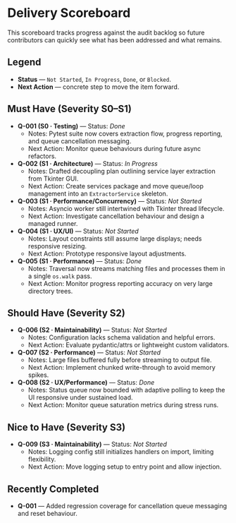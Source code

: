 # Delivery Scoreboard

This scoreboard tracks progress against the audit backlog so future contributors
can quickly see what has been addressed and what remains.

## Legend
- **Status** — `Not Started`, `In Progress`, `Done`, or `Blocked`.
- **Next Action** — concrete step to move the item forward.

## Must Have (Severity S0–S1)
- **Q-001 (S0 · Testing)** — Status: *Done*
  - Notes: Pytest suite now covers extraction flow, progress reporting, and queue cancellation messaging.
  - Next Action: Monitor queue behaviours during future async refactors.
- **Q-002 (S1 · Architecture)** — Status: *In Progress*
  - Notes: Drafted decoupling plan outlining service layer extraction from Tkinter GUI.
  - Next Action: Create services package and move queue/loop management into an `ExtractorService` skeleton.
- **Q-003 (S1 · Performance/Concurrency)** — Status: *Not Started*
  - Notes: Asyncio worker still intertwined with Tkinter thread lifecycle.
  - Next Action: Investigate cancellation behaviour and design a managed runner.
- **Q-004 (S1 · UX/UI)** — Status: *Not Started*
  - Notes: Layout constraints still assume large displays; needs responsive resizing.
  - Next Action: Prototype responsive layout adjustments.
- **Q-005 (S1 · Performance)** — Status: *Done*
  - Notes: Traversal now streams matching files and processes them in a single `os.walk` pass.
  - Next Action: Monitor progress reporting accuracy on very large directory trees.

## Should Have (Severity S2)
- **Q-006 (S2 · Maintainability)** — Status: *Not Started*
  - Notes: Configuration lacks schema validation and helpful errors.
  - Next Action: Evaluate pydantic/attrs or lightweight custom validators.
- **Q-007 (S2 · Performance)** — Status: *Not Started*
  - Notes: Large files buffered fully before streaming to output file.
  - Next Action: Implement chunked write-through to avoid memory spikes.
- **Q-008 (S2 · UX/Performance)** — Status: *Done*
  - Notes: Status queue now bounded with adaptive polling to keep the UI responsive under sustained load.
  - Next Action: Monitor queue saturation metrics during stress runs.

## Nice to Have (Severity S3)
- **Q-009 (S3 · Maintainability)** — Status: *Not Started*
  - Notes: Logging config still initializes handlers on import, limiting flexibility.
  - Next Action: Move logging setup to entry point and allow injection.

## Recently Completed
- **Q-001** — Added regression coverage for cancellation queue messaging and reset behaviour.
